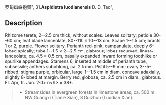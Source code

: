 罗甸蜘蛛抱蛋",
31.**Aspidistra luodianensis** D. D. Tao",

## Description
Rhizome terete, 2--2.5 cm thick, without scales. Leaves solitary; petiole 30--60 cm; leaf blade lanceolate, 80--110 × 10--13 cm. Scape 1--1.5 cm; bracts 1 or 2, purple. Flower solitary. Perianth red-pink, campanulate, deeply 6-lobed apically; tube 1--1.5 × 2--2.5 cm, glabrous; lobes recurved, linear-lanceolate, ca. 4.5 × 0.5 cm, basally expanded inward forming toothlike or spurlike appendages. Stamens 6, inserted at middle of perianth tube, subsessile; anthers suboblong, ca. 2.5 mm. Pistil 5--9 mm; ovary 3--5-ribbed; stigma purple, orbicular, large, 1--1.5 cm in diam. concave adaxially, slightly 8-lobed at margin. Berry red, globose, ca. 2.5 cm in diam., glabrous. Fl. Apr, fr. Jun. 2&lt;I&gt; n&lt;/I&gt; = 38*.

> * Streamsides in evergreen forests in limestone areas; ca. 500 m. NW Guangxi (Tian’e Xian), S Guizhou (Luodian Xian).
